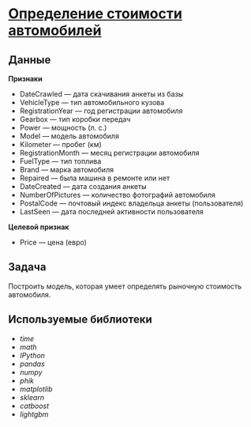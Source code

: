 # [Определение стоимости автомобилей]()


## Данные

**Признаки**
- DateCrawled — дата скачивания анкеты из базы
- VehicleType — тип автомобильного кузова
- RegistrationYear — год регистрации автомобиля
- Gearbox — тип коробки передач
- Power — мощность (л. с.)
- Model — модель автомобиля
- Kilometer — пробег (км)
- RegistrationMonth — месяц регистрации автомобиля
- FuelType — тип топлива
- Brand — марка автомобиля
- Repaired — была машина в ремонте или нет
- DateCreated — дата создания анкеты
- NumberOfPictures — количество фотографий автомобиля
- PostalCode — почтовый индекс владельца анкеты (пользователя)
- LastSeen — дата последней активности пользователя

**Целевой признак**
- Price — цена (евро)

## Задача

Построить модель, которая умеет определять рыночную стоимость автомобиля.

## Используемые библиотеки
- *time*
- *math*
- *IPython*
- *pandas*
- *numpy*
- *phik*
- *matplotlib*
- *sklearn*
- *catboost*
- *lightgbm*

